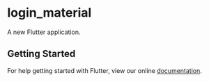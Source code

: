# login_material

A new Flutter application.

## Getting Started

For help getting started with Flutter, view our online
[documentation](https://flutter.io/).

